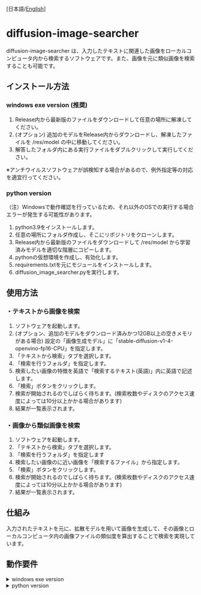 [日本語/[English](https://github.com/kasys1422/diffusion-image-searcher/tree/main)]
# diffusion-image-searcher

diffusion-image-searcher は、入力したテキストに関連した画像をローカルコンピュータ内から検索するソフトウェアです。また、画像を元に類似画像を検索することも可能です。

## インストール方法

### windows exe version (推奨)

1. Release内から最新版のファイルをダウンロードして任意の場所に解凍してください。
2. (オプション) 追加のモデルをRelease内からダウンロードし、解凍したファイルを /res/model の中に移動してください。
3. 解答したフォルダ内にある実行ファイルをダブルクリックして実行してください。

※アンチウイルスソフトウェアが誤検知する場合があるので、例外指定等の対応を適宜行ってください。

### python version

（注）Windowsで動作確認を行っているため、それ以外のOSでの実行する場合エラーが発生する可能性があります。

1. python3.9をインストールします。
2. 任意の場所にフォルダ作成し、そこにリポジトリをクローンします。
3. Release内から最新版のファイルをダウンロードして /res/model から学習済みモデルを適切な階層にコピーします。
4. pythonの仮想環境を作成し、有効化します。
5. requirements.txtを元にモジュールをインストールします。
6. diffusion_image_searcher.pyを実行します。

## 使用方法

### ・テキストから画像を検索

1. ソフトウェアを起動します。
2. (オプション、追加のモデルをダウンロード済みかつ12GB以上の空きメモリがある場合) 設定の「画像生成モデル」に「stable-diffusion-v1-4-openvino-fp16-CPU」を指定します。
3. 「テキストから検索」タブを選択します。
4. 「検索を行うフォルダ」を指定します。
5. 検索したい画像の特徴を英語で「検索するテキスト(英語)」内に英語で記述します。
6. 「検索」ボタンをクリックします。
7. 検索が開始されるのでしばらく待ちます。(検索枚数やディスクのアクセス速度によっては10分以上かかる場合があります)
8. 結果が一覧表示されます。

### ・画像から類似画像を検索

1. ソフトウェアを起動します。
2. 「テキストから検索」タブを選択します。
3. 「検索を行うフォルダ」を指定します
4. 検索したい画像のに近い画像を「検索するファイル」から指定します。
5. 「検索」ボタンをクリックします。
6. 検索が開始されるのでしばらく待ちます。(検索枚数やディスクのアクセス速度によっては10分以上かかる場合があります)
7. 結果が一覧表示されます。

## 仕組み

入力されたテキストを元に、拡散モデルを用いて画像を生成して、その画像とローカルコンピュータ内の画像ファイルの類似度を算出することで検索を実現しています。

## 動作要件

<details>
  <summary>
    windows exe version
  </summary>
  <dl>
    <dt>OS</dt>
    <dd>Windows10 もしくは Windows11</dd>
    <dt>CPU</dt>
    <dd>AVX2命令もしくはSSE2命令に対応した4コア以上のx64 CPU（Intel製、2019年以降の製品を推奨） <br>※AVX命令もしくはSSE2命令に対応したCPU</dd>
    <dt>RAM</dt>
    <dd>16GB以上 ※12GB以上</dd>
    <dt>ROM</dt>
    <dd>10GB以上の空き容量</dd>
    <dt>ディスプレイ</dt>
    <dd>拡大率100％で解像度1280x720より広い表示領域</dd>
    ※最低動作要件
  </dl>
</details>

<details>
  <summary>
    python version
  </summary>
  <dl>
    <dt>Python Version</dt>
    <dd>python 3.9</dd>
    <dt>CPU</dt>
    <dd>AVX2命令もしくはSSE2命令に対応した4コア以上のx64 CPU（Intel製、2019年以降の製品を推奨） <br>※AVX命令もしくはSSE2命令に対応したCPU</dd>
    <dt>RAM</dt>
    <dd>16GB以上 ※12GB以上</dd>
    <dt>ROM</dt>
    <dd>10GB以上の空き容量</dd>
    <dt>ディスプレイ</dt>
    <dd>拡大率100％で解像度1280x720より広い表示領域</dd>
    ※最低動作要件
  </dl>
</details>
